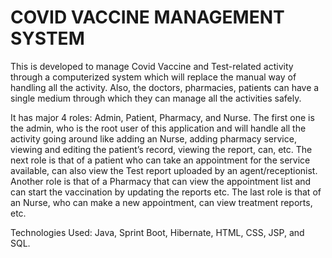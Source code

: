 # COVID VACCINE MANAGEMENT SYSTEM

This is developed to manage Covid Vaccine and Test-related activity through a computerized system which will replace the manual way of handling all the activity. Also, the doctors, pharmacies, patients can have a single medium through which they can manage all the activities safely.

It has major 4 roles: Admin, Patient, Pharmacy, and Nurse. The first one is the admin, who is the root user of this application and will handle all the activity going around like adding an Nurse, adding pharmacy service, viewing and editing the patient’s record, viewing the report, can, etc.
The next role is that of a patient who can take an appointment for the service available, can also view the Test report uploaded by an agent/receptionist. Another role is that of a Pharmacy that can view the appointment list and can start the vaccination by updating the reports etc. The last role is that of an Nurse, who can make a new appointment, can view treatment reports, etc.

Technologies Used: Java, Sprint Boot, Hibernate, HTML, CSS, JSP, and SQL.
